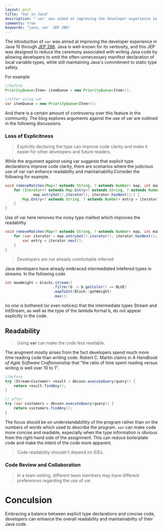 ```yaml
---
layout: post
title: "Var in Java"
description: "`var` was aimed at improving the developer experience in Java 10, this blog explores the arguments aganist it"
comments: true
keywords: "java, var  JEP 286"
---
```



The introduction of `var` was aimed at improving the developer experience in Java 10 through [JEP 286](https://openjdk.org/jeps/286). Java is well-known for its verbosity, and this JEP was designed to reduce the ceremony associated with writing Java code by allowing developers to omit the often-unnecessary manifest declaration of local variable types, while still maintaining Java's commitment to static type safety.

For example 

```java 
//before
PriorityQueue<Item> itemQueue = new PriorityQueue<Item>();

//after using var 
var itemQueue = new PriorityQueue<Item>();
```

And there is a certain amount of controversy over this feature in the community. The blog explores arguments against the use of var are outlined in the following discussions.

### Loss of Explicitness

>Explicitly declaring the type can improve code clarity and make it easier for other developers and future readers.

While the argument against using var suggests that explicit type declarations improve code clarity, there are scenarios where the judicious use of var can enhance readability and maintainability.Consider the following for example.

```java 
void removeMatches(Map<? extends String, ? extends Number> map, int max) {
    for (Iterator<? extends Map.Entry<? extends String, ? extends Number>> iterator =
             map.entrySet().iterator(); iterator.hasNext();) {
        Map.Entry<? extends String, ? extends Number> entry = iterator.next();
    }
}
```

Use of var here removes the noisy type maifest which improves the readabiltiy

```java
void removeMatches(Map<? extends String, ? extends Number> map, int max) {
    for (var iterator = map.entrySet().iterator(); iterator.hasNext();) {
        var entry = iterator.next();
    }
}
```

> Developers are not already comfortable inferred

Java developers have already embraced intermediated intefered types in streams. In the following code 

```java 
int maxWeight = blocks.stream()
                      .filter(b -> b.getColor() == BLUE)
                      .mapToInt(Block::getWeight)
                      .max();
```
no one is bothered (or even notices) that the intermediate types Stream<Block> and IntStream, as well as the type of the lambda formal b, do not appear explicitly in the code.

## Readability

> Using **var** can make the code less readable.

The arugment mostly arises from the fact developers spend much more time reading code than writing code. Robert C. Martin claims in *A Handbook of Agile Software Craftsmanship* that "the ratio of time spent reading versus writing is well over 10 to 1".

```java
//before
try (Stream<Customer> result = dbconn.executeQuery(query)) {
    return result.findAny();
}

// after 
try (var customers = dbconn.executeQuery(query)) {
    return customers.findAny();
}
```

The focus should be on understandabiltity of the program rather than on the numbers of words which used to describe the program. `var` can make code more concise and readable, especially when the type information is obvious from the right-hand side of the assignment. This can reduce boilerplate code and make the intent of the code more apparent.

>Code readability shouldn’t depend on IDEs.

### Code Review and Collaboration

>In a team setting, different team members may have different preferences regarding the use of var.


# Conculsion
Embracing a balance between explicit type declarations and concise code, developers can enhance the overall readability and maintainability of their Java code.
